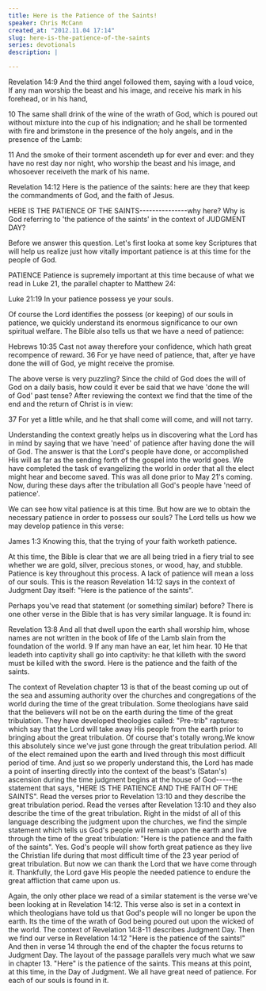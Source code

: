 ```yaml
---
title: Here is the Patience of the Saints!
speaker: Chris McCann
created_at: "2012.11.04 17:14"
slug: here-is-the-patience-of-the-saints
series: devotionals
description: |

---
```

Revelation 14:9 And the third angel followed them, saying with a loud voice, If any man worship the beast and his image, and receive his mark in his forehead, or in his hand, 

10 The same shall drink of the wine of the wrath of God, which is poured out without mixture into the cup of his indignation; and he shall be tormented with fire and brimstone in the presence of the holy angels, and in the 
presence of the Lamb:

11 And the smoke of their torment ascendeth up for ever and ever: and they have no rest day nor night, who worship the beast and his image, and whosoever receiveth the mark of his name.

Revelation 14:12 Here is the patience of the saints: here are they that keep the commandments of God, and the faith of Jesus.

HERE IS THE PATIENCE OF THE SAINTS---------------why here? Why is God referring to 'the patience of the saints' in the context of JUDGMENT DAY?

Before we answer this question. Let's first looka at some key Scriptures that will help us realize just how vitally important patience is at this time for the people of God. 

PATIENCE
Patience is supremely important at this time because of what we read in Luke 21, the parallel chapter to Matthew 24:

Luke 21:19 In your patience possess ye your souls.

Of course the Lord identifies the possess (or keeping) of our souls in patience, we quickly understand its enormous significance to our own spiritual welfare. 
The Bible also tells us that we have a need of patience:

Hebrews 10:35 Cast not away therefore your confidence, which hath great recompence of reward. 36 For ye have need of patience, that, after ye have done the will of God, ye might receive the promise.

The above verse is very puzzling? Since the child of God does the will of God on a daily basis, how could it ever be said that we have 'done the will of God' past tense?
After reviewing the context we find that the time of the end and the return of Christ is in view:

37 For yet a little while, and he that shall come will come, and will not tarry.

Understanding the context greatly helps us in discovering what the Lord has in mind by saying that we have 'need' of patience after having done the will of God. The answer is that the Lord's people have done, or accomplished His will as far as the sending forth of the gospel into the world goes. We have completed the task of evangelizing the world in order that all the elect might hear and become saved. This was all done prior to May 21's coming. Now, during these days after the tribulation all God's people have 'need of patience'.

We can see how vital patience is at this time. But how are we to obtain the necessary patience in order to possess our souls? The Lord tells us how we may develop patience in this verse:

James 1:3 Knowing this, that the trying of your faith worketh patience.

At this time, the Bible is clear that we are all being tried in a fiery trial to see whether we are gold, silver, precious stones, or wood, hay, and stubble. Patience is key throughout this process. A lack of patience will mean a loss of our souls.
This is the reason Revelation 14:12 says in the context of Judgment Day itself: "Here is the patience of the saints".

Perhaps you've read that statement (or something similar) before? There is one other verse in the Bible that is has very similar language. It is found in:

Revelation 13:8 And all that dwell upon the earth shall worship him, whose names are not written in the book of life of the Lamb slain from the foundation of the world. 9 If any man have an ear, let him hear. 10 He that leadeth into captivity shall go into captivity: he that killeth with the sword must be killed with the sword. Here is the patience and the faith of the saints.

The context of Revelation chapter 13 is that of the beast coming up out of the sea and assuming authority over the churches and congregations of the world during the time of the great tribulation.
Some theologians have said that the believers will not be on the earth during the time of the great tribulation. They have developed theologies called: "Pre-trib" raptures: which say that the Lord will take away His people from the earth prior to bringing about the great tribulation. Of course that's totally wrong.We know this absolutely since we've just gone through the great tribulation period. All of the elect remained upon the earth and lived through this most difficult period of time. And just so we properly understand this, the Lord has made a point of inserting directly into the context of the beast's (Satan's) ascension during the time judgment begins at the house of God-----the statement that says, "HERE IS THE PATIENCE AND THE FAITH OF THE SAINTS".
Read the verses prior to Revelation 13:10 and they describe the great tribulation period. Read the verses after Revelation 13:10 and they also describe the time of the great tribulation. Right in the midst of all of this language describing the judgment upon the churches, we find the simple statement which tells us God's people will remain upon the earth and live through the time of the great tribulation: "Here is the patience and the faith of the saints". Yes. God's people will show forth great patience as they live the Christian life during that most difficult time of the 23 year period of great tribulation. But now we can thank the Lord that we have come through it. Thankfully, the Lord gave His people the needed patience to endure the great affliction that came upon us. 

Again, the only other place we read of a similar statement is the verse we've been looking at in Revelation 14:12. This verse also is set in a context in which theologians have told us that God's people will no longer be upon the earth. Its the time of the wrath of God being poured out upon the wicked of the world. The context of Revelation 14:8-11 describes Judgment Day. Then we find our verse in Revelation 14:12 "Here is the patience of the saints!" And then in verse 14 through the end of the chapter the focus returns to Judgment Day. The layout of the passage parallels very much what we saw in chapter 13.
"Here" is the patience of the saints. This means at this point, at this time, in the Day of Judgment. We all have great need of patience. For each of our souls is found in it.

